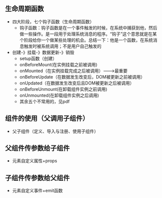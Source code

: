 ## 生命周期函数
  - 四大阶段，七个钩子函数（生命周期函数）
    - 钩子函数：钩子函数是在一个事件触发的时候，在系统中捕获到他，然后做一些操作。是一段用于处理系统消息的程序。“钩子”这个意思就是在某个阶段给你一个做某些处理的机会。总结一下：他是一个函数，在系统消息触发时被系统调用；不是用户自己触发的
  - 创建-》挂载-》数据更新-》销毁
    - setup函数（创建）
    - onBeforeMount(在实例挂载之前被调用)
    - onMounted（在实例挂载完成之后被调用）--->最重要
    - onBeforeUpdate（在数据发生改变后，DOM被更新之前被调用）
    - onUpdated（在数据发生改变后且DOM被更新之后被调用）
    - onBeforeUnmount(在卸载组件实例之前调用)
    - onUnmounted(在卸载组件实例之后调用)
    - 其余五个不常用的，见pdf
## 组件的使用（父调用子组件）
  - 父子组件（定义、导入与注册、使用子组件）
## 父组件传参数给子组件
  - 元素自定义属性+props
## 子组件传参数给父组件
  - 元素自定义事件+emit函数

